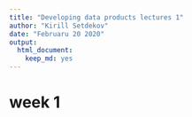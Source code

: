 ```yaml
---
title: "Developing data products lectures 1"
author: "Kirill Setdekov"
date: "Februaru 20 2020"
output:
  html_document:
    keep_md: yes
---
```




# week 1
